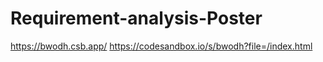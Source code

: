 # Requirement-analysis-Poster
https://bwodh.csb.app/
https://codesandbox.io/s/bwodh?file=/index.html
